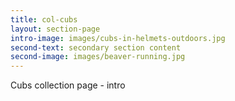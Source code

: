```yaml
---
title: col-cubs
layout: section-page
intro-image: images/cubs-in-helmets-outdoors.jpg
second-text: secondary section content
second-image: images/beaver-running.jpg
---
```

Cubs collection page - intro